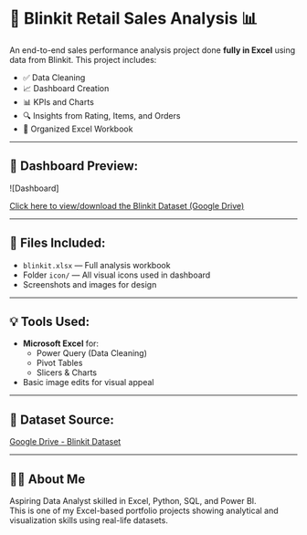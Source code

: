 # 🛒 Blinkit Retail Sales Analysis 📊

An end-to-end sales performance analysis project done **fully in Excel** using data from Blinkit. This project includes:

- ✅ Data Cleaning
- 📈 Dashboard Creation
- 📊 KPIs and Charts
- 🔍 Insights from Rating, Items, and Orders
- 📁 Organized Excel Workbook

---

## 📸 Dashboard Preview:

![Dashboard] 

[Click here to view/download the Blinkit Dataset (Google Drive)](https://drive.google.com/open?id=113ENVNZmKoAWCql8MDsx6c5vMd7RSQ4P&usp=drive_copy)





---

## 📂 Files Included:

- `blinkit.xlsx` — Full analysis workbook
- Folder `icon/` — All visual icons used in dashboard
- Screenshots and images for design

---

## 💡 Tools Used:
- **Microsoft Excel** for:
  - Power Query (Data Cleaning)
  - Pivot Tables
  - Slicers & Charts
- Basic image edits for visual appeal

---

## 🔗 Dataset Source:
[Google Drive - Blinkit Dataset](https://drive.google.com/drive/folders/1mKh61zKVBnPJN0A5lc77osGNkmNa-loI?usp=sharing)

---

## 🙋‍♂️ About Me

Aspiring Data Analyst skilled in Excel, Python, SQL, and Power BI.  
This is one of my Excel-based portfolio projects showing analytical and visualization skills using real-life datasets.

